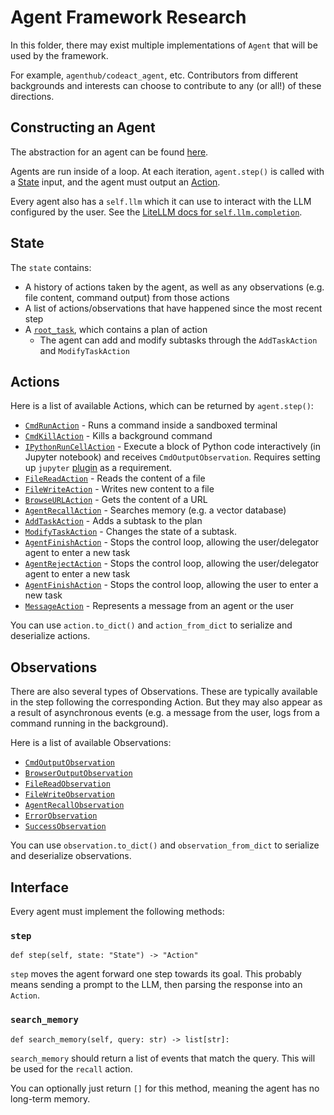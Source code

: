 # Agent Framework Research

In this folder, there may exist multiple implementations of `Agent` that will be used by the framework.

For example, `agenthub/codeact_agent`, etc.
Contributors from different backgrounds and interests can choose to contribute to any (or all!) of these directions.

## Constructing an Agent

The abstraction for an agent can be found [here](../opendevin/controller/agent.py).

Agents are run inside of a loop. At each iteration, `agent.step()` is called with a
[State](../opendevin/controller/state/state.py) input, and the agent must output an [Action](../opendevin/events/action).

Every agent also has a `self.llm` which it can use to interact with the LLM configured by the user.
See the [LiteLLM docs for `self.llm.completion`](https://docs.litellm.ai/docs/completion).

## State

The `state` contains:

- A history of actions taken by the agent, as well as any observations (e.g. file content, command output) from those actions
- A list of actions/observations that have happened since the most recent step
- A [`root_task`](https://github.com/OpenDevin/OpenDevin/blob/main/opendevin/controller/state/task.py), which contains a plan of action
  - The agent can add and modify subtasks through the `AddTaskAction` and `ModifyTaskAction`

## Actions

Here is a list of available Actions, which can be returned by `agent.step()`:

- [`CmdRunAction`](../opendevin/events/action/commands.py) - Runs a command inside a sandboxed terminal
- [`CmdKillAction`](../opendevin/events/action/commands.py) - Kills a background command
- [`IPythonRunCellAction`](../opendevin/events/action/commands.py) - Execute a block of Python code interactively (in Jupyter notebook) and receives `CmdOutputObservation`. Requires setting up `jupyter` [plugin](../opendevin/runtime/plugins) as a requirement.
- [`FileReadAction`](../opendevin/events/action/files.py) - Reads the content of a file
- [`FileWriteAction`](../opendevin/events/action/files.py) - Writes new content to a file
- [`BrowseURLAction`](../opendevin/events/action/browse.py) - Gets the content of a URL
- [`AgentRecallAction`](../opendevin/events/action/agent.py) - Searches memory (e.g. a vector database)
- [`AddTaskAction`](../opendevin/events/action/tasks.py) - Adds a subtask to the plan
- [`ModifyTaskAction`](../opendevin/events/action/tasks.py) - Changes the state of a subtask.
- [`AgentFinishAction`](../opendevin/events/action/agent.py) - Stops the control loop, allowing the user/delegator agent to enter a new task
- [`AgentRejectAction`](../opendevin/events/action/agent.py) - Stops the control loop, allowing the user/delegator agent to enter a new task
- [`AgentFinishAction`](../opendevin/events/action/agent.py) - Stops the control loop, allowing the user to enter a new task
- [`MessageAction`](../opendevin/events/action/message.py) - Represents a message from an agent or the user

You can use `action.to_dict()` and `action_from_dict` to serialize and deserialize actions.

## Observations

There are also several types of Observations. These are typically available in the step following the corresponding Action.
But they may also appear as a result of asynchronous events (e.g. a message from the user, logs from a command running
in the background).

Here is a list of available Observations:

- [`CmdOutputObservation`](../opendevin/events/observation/commands.py)
- [`BrowserOutputObservation`](../opendevin/events/observation/browse.py)
- [`FileReadObservation`](../opendevin/events/observation/files.py)
- [`FileWriteObservation`](../opendevin/events/observation/files.py)
- [`AgentRecallObservation`](../opendevin/events/observation/recall.py)
- [`ErrorObservation`](../opendevin/events/observation/error.py)
- [`SuccessObservation`](../opendevin/events/observation/success.py)

You can use `observation.to_dict()` and `observation_from_dict` to serialize and deserialize observations.

## Interface

Every agent must implement the following methods:

### `step`

```
def step(self, state: "State") -> "Action"
```

`step` moves the agent forward one step towards its goal. This probably means
sending a prompt to the LLM, then parsing the response into an `Action`.

### `search_memory`

```
def search_memory(self, query: str) -> list[str]:
```

`search_memory` should return a list of events that match the query. This will be used
for the `recall` action.

You can optionally just return `[]` for this method, meaning the agent has no long-term memory.
